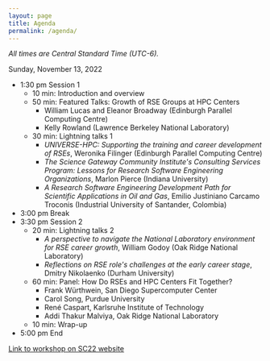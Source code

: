 ```yaml
---
layout: page
title: Agenda
permalink: /agenda/
---
```


*All times are Central Standard Time (UTC-6).*

Sunday, November 13, 2022

- 1:30 pm Session 1
    - 10 min:  Introduction and overview
    - 50 min:  Featured Talks:  Growth of RSE Groups at HPC Centers
        - William Lucas and Eleanor Broadway (Edinburgh Parallel Computing Centre)
        - Kelly Rowland (Lawrence Berkeley National Laboratory)
    - 30 min:  Lightning talks 1
        - _UNIVERSE-HPC: Supporting the training and career development of RSEs_,
        Weronika Filinger (Edinburgh Parallel Computing Centre)
        - _The Science Gateway Community Institute's Consulting Services Program: Lessons for Research Software Engineering Organizations_,
        Marlon Pierce (Indiana University)
        - _A Research Software Engineering Development Path for Scientific Applications in Oil and Gas_,
        Emilio Justiniano Carcamo Troconis (Industrial University of Santander, Colombia)
- 3:00 pm Break
- 3:30 pm Session 2
    - 20 min:  Lightning talks 2
        - _A perspective to navigate the National Laboratory environment for RSE career growth_,
        William Godoy (Oak Ridge National Laboratory)
        - _Reflections on RSE role's challenges at the early career stage_,
        Dmitry Nikolaenko (Durham University)
    - 60 min:  Panel:  How Do RSEs and HPC Centers Fit Together?
        - Frank Würthwein, San Diego Supercomputer Center
        - Carol Song, Purdue University
        - René Caspart, Karlsruhe Institute of Technology
        - Addi Thakur Malviya, Oak Ridge National Laboratory
    - 10 min:  Wrap-up
- 5:00 pm End

[Link to workshop on SC22 website](https://sc22.supercomputing.org/presentation/?id=wksp132&sess=sess130)

